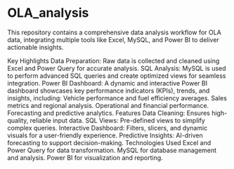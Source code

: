 # OLA_analysis
This repository contains a comprehensive data analysis workflow for OLA data, integrating multiple tools like Excel, MySQL, and Power BI to deliver actionable insights.

Key Highlights
Data Preparation: Raw data is collected and cleaned using Excel and Power Query for accurate analysis.
SQL Analysis: MySQL is used to perform advanced SQL queries and create optimized views for seamless integration.
Power BI Dashboard: A dynamic and interactive Power BI dashboard showcases key performance indicators (KPIs), trends, and insights, including:
Vehicle performance and fuel efficiency averages.
Sales metrics and regional analysis.
Operational and financial performance.
Forecasting and predictive analytics.
Features
Data Cleaning: Ensures high-quality, reliable input data.
SQL Views: Pre-defined views to simplify complex queries.
Interactive Dashboard: Filters, slicers, and dynamic visuals for a user-friendly experience.
Predictive Insights: AI-driven forecasting to support decision-making.
Technologies Used
Excel and Power Query for data transformation.
MySQL for database management and analysis.
Power BI for visualization and reporting.
